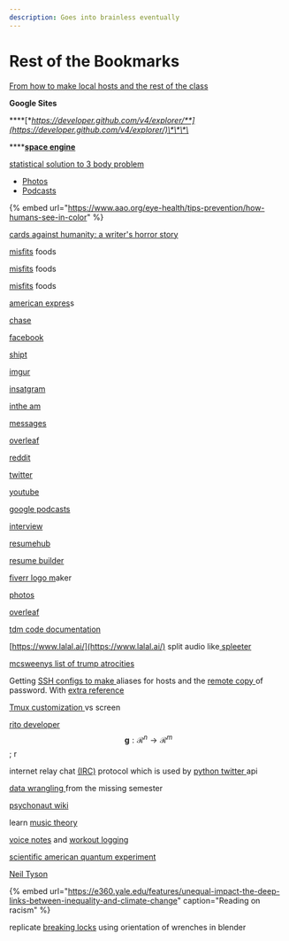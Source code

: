 ```yaml
---
description: Goes into brainless eventually
---
```


# Rest of the Bookmarks

[From how to make local hosts and the rest of the class](https://github.com/dawneraq/websci)

**Google Sites**

\*\*\*\*[**https://developer.github.com/v4/explorer/**](https://developer.github.com/v4/explorer/)\*\*\*\*

\*\*\*\*[**space engine**](http://spaceengine.org/)

[statistical solution to 3 body problem](https://www.nature.com/articles/s41586-019-1833-8)

* [Photos ](https://photos.google.com/)
* [Podcasts](https://podcasts.google.com/)

{% embed url="https://www.aao.org/eye-health/tips-prevention/how-humans-see-in-color" %}

[cards against humanity: a writer's horror story ](https://medium.com/@nicolas.j.carter/how-to-know-youre-not-insane-and-how-a-cards-against-humanity-staff-writer-was-fired-40fe07fbbfe4)

[misfits](https://www.misfitsmarket.com/account/login?return_url=%2Faccount) foods

[misfits](https://www.misfitsmarket.com/account/login?return_url=%2Faccount) foods

[misfits](https://www.misfitsmarket.com/account/login?return_url=%2Faccount) foods

[american expres](https://global.americanexpress.com/login/en-US?noRedirect=true&DestPage=%2Ffunding-accounts%2Fadd)s

[chase](https://secure05b.chase.com/web/auth/dashboard#/dashboard/overviewAccounts/overview/index)

[facebook](https://www.facebook.com/)

[shipt](https://shop.shipt.com/)

[imgur](https://imgur.com/)

[insatgram](https://www.instagram.com/)

[inthe am ](https://trello.com/b/McoJNvPZ/intheam-tasks)

[messages](https://messages.google.com/web/conversations)

[overleaf](https://www.overleaf.com/project)

[reddit](https://old.reddit.com/)

[twitter](https://twitter.com/home)

[youtube](https://www.youtube.com/)

[google podcasts](https://podcasts.google.com/)

[interview](https://www.interviewmagazine.com/)

[resumehub](https://www.resumehub.org/)

[resume builder](https://www.resumebuilder.com/)

[fiverr logo m](https://www.fiverr.com/logo-maker)aker 

[photos](https://photos.google.com/) 

[overleaf](https://www.overleaf.com/project)

[tdm code documentation](https://docs.google.com/document/d/1GGwefpLOZ8AufHPpO78nbN88L4xSzB0qERzGm5ToT04/edit?auth_email=cnkinthorn@gmail.com)

[https://www.lalal.ai/](https://www.lalal.ai/) split audio like[ spleeter ](https://github.com/deezer/spleeter)

[mcsweenys list of trump atrocities](https://www.mcsweeneys.net/articles/the-complete-listing-so-far-atrocities-1-759#update)

Getting [SSH configs to make ](https://www.howtogeek.com/75007/stupid-geek-tricks-use-your-ssh-config-file-to-create-aliases-for-hosts/)aliases for hosts and the [remote copy ](https://www.howtogeek.com/66776/how-to-remotely-copy-files-over-ssh-without-entering-your-password/)of password. With [extra reference](https://scotch.io/tutorials/how-to-create-an-ssh-shortcut) 

[Tmux customization ](https://www.hamvocke.com/blog/a-guide-to-customizing-your-tmux-conf/)vs screen

[rito developer](https://developer.riotgames.com/) $$\boldsymbol{g}: \mathcal{R}^{n} \rightarrow \mathcal{R}^{m}$$; r

internet relay chat [\(IRC\)](http://python-irclib.sourceforge.net/) protocol which is used by [python twitter ](https://mike.verdone.ca/twitter/#downloads)api

[data wrangling ](https://missing.csail.mit.edu/2020/data-wrangling/)from the missing semester

[psychonaut wiki](https://psychonautwiki.org/wiki/Main_Page)

learn [music theory](https://www.musictheory.net/lessons)

[voice notes](https://docs.google.com/document/d/1PZDdu35StF01ouViVFXqWO8qiDHgVRuzJqqfQtXxGso/edit) and [workout logging](https://docs.google.com/forms/d/e/1FAIpQLSeuUSRzPsZfTRghr5SNV7Dw1EAgUZcuKh-ViF6CRkp8HLRbHw/viewform)

[scientific american quantum experiment](https://blogs.scientificamerican.com/cross-check/my-quantum-experiment/)

[Neil Tyson](https://www.haydenplanetarium.org/tyson/commentary/2020-06-03-reflections-on-color-of-my-skin.php)



{% embed url="https://e360.yale.edu/features/unequal-impact-the-deep-links-between-inequality-and-climate-change" caption="Reading on racism" %}

replicate [breaking locks](https://www.youtube.com/watch?v=dBSSA5ot0tA) using orientation of wrenches in blender 





